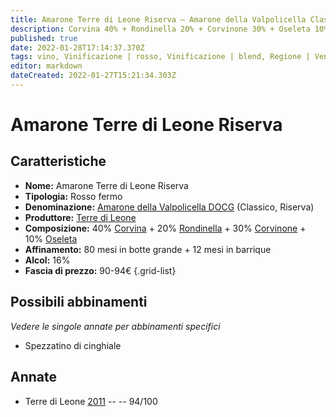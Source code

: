 ```yaml
---
title: Amarone Terre di Leone Riserva – Amarone della Valpolicella Classico Riserva DOCG – Terre di Leone – Veneto (IT) – 90-94€ – 5★
description: Corvina 40% + Rondinella 20% + Corvinone 30% + Oseleta 10% | Spezzatino di cinghiale
published: true
date: 2022-01-28T17:14:37.370Z
tags: vino, Vinificazione | rosso, Vinificazione | blend, Regione | Veneto (IT), Vinificazione | fermo, Prezzi | 90-94€, corvina, Valutazioni | 5 stelle, corvinone, oseleta, Spezzatino di cinghiale
editor: markdown
dateCreated: 2022-01-27T15:21:34.303Z
---
```


# Amarone Terre di Leone Riserva

## Caratteristiche
- **Nome:** <span class="nome">Amarone Terre di Leone Riserva</span>
- **Tipologia:** Rosso fermo
- **Denominazione:** <span class="denominazione">[Amarone della Valpolicella DOCG](/denominazioni/Italia/Veneto/DOCG/Amarone-della-Valpolicella) (Classico, Riserva)</span>
- **Produttore:** <span class="cantina">[Terre di Leone](/produttori/Italia/Veneto/Terre-di-Leone)</span> 
- **Composizione:** 40% [Corvina](/vitigni/Italia/bacca-nera/corvina) + 20% [Rondinella](/vitigni/Italia/bacca-nera/rondinella) + 30% [Corvinone](/vitigni/Italia/bacca-nera/corvinone) + 10% [Oseleta](/vitigni/Italia/bacca-nera/oseleta)
- **Affinamento:** 80 mesi in botte grande + 12 mesi in barrique
- **Alcol:** 16%
- **Fascia di prezzo:** 90-94€
{.grid-list}

## Possibili abbinamenti
*Vedere le singole annate per abbinamenti specifici*

- Spezzatino di cinghiale

## Annate
- Terre di Leone [2011](vini/Italia/Veneto/Terre-di-Leone/Amarone-Terre-di-Leone-Riserva/2011) -- <span class="star-5"></span> -- 94/100


